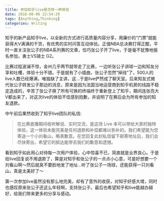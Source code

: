 ```yaml
---
title: 参加知乎live是怎样一种体验
date: 2016-06-06 22:54:29
tags: [Anything,Thinking]
categories: Writing
---
```

<script src="https://ob5vt1k7f.qnssl.com/pangu.js"></script>

知乎的新产品知乎live，以全新的方式进行高质量内容分享，用廉价的“门票”就能获得大V满满的干货，有优秀的实时问答互动体验。正值NBA总决赛打得正酣，平时一直关注张公子的NBA系列赛的文章，恰巧张公子开了live，于是毫不犹豫地报名参加，勇士VS骑士 G2。

<!-- more -->

比赛过程波澜不惊，金州几乎两节就带走了比赛，一边听张公子讲球一边和知友分享和吐槽，体验十分不错。于是就有了小插曲，张公子忽然“掉线”了，500人的live人数已经爆满，唯独缺了主讲，这...于是live俨然成了聊天室。后来知友式微代张公子转发公子那边的消息，原来是因为法国当地运营商到知乎机房的线路不稳定造成的，辛苦了张公子换了所有可换的终端终于重新登上了知乎，期间连张亮大V都出来了，对这次live的体验不佳感到抱歉，并说明了在赛后会为所有参加的知友退款。

中午前后果然收到了知乎live团队的私信:
>在比赛直播期间收听解说、实时交流，是这场 Live 本可以带给大家的独特体验，这一体验未能完美是任何退款和补偿都难以弥补的。我们希望能为您寄送一个小刘看山，略表歉意。在您回复此封私信留下邮寄地址后，我们会尽快寄出，希望它的抵达能带去我们的歉意和遗憾。

看到知乎如此用心对待每一次用户体验，心中惊喜不已，简直就是业界良心。于是给live回复说不用退款了，算是对知乎和张公子的一点点小心意，可是好想要一个刘看山啊～然后就臭不要脸地发了地址...听了张公子一场球，还能获得一只刘看山，真是太美好了～

第一次参加live虽然没有那么地完美，却有了意外的收获，对知乎好感大增，同时也感叹原来张公子还这么年轻啊，支持张公子。最后也希望知乎和live能越办越好，给我们带来更多的分享与感动。

<script>pangu.spacingPage();</script>
